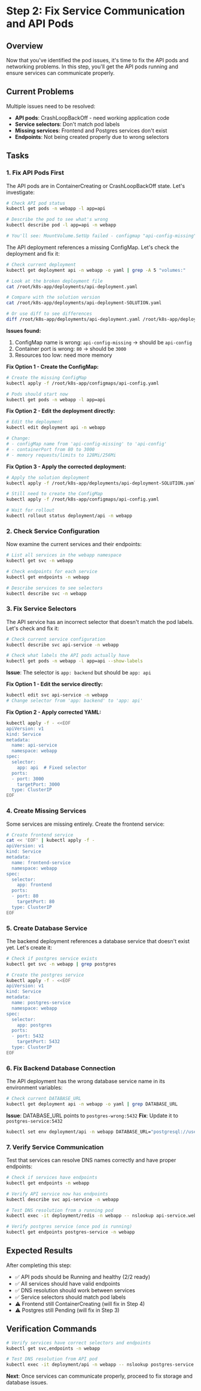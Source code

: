 # Step 2: Fix Service Communication and API Pods

## Overview

Now that you've identified the pod issues, it's time to fix the API pods and networking problems. In this step, you'll get the API pods running and ensure services can communicate properly.

## Current Problems

Multiple issues need to be resolved:
- **API pods**: CrashLoopBackOff - need working application code
- **Service selectors**: Don't match pod labels
- **Missing services**: Frontend and Postgres services don't exist
- **Endpoints**: Not being created properly due to wrong selectors

## Tasks

### 1. Fix API Pods First

The API pods are in ContainerCreating or CrashLoopBackOff state. Let's investigate:

```bash
# Check API pod status
kubectl get pods -n webapp -l app=api

# Describe the pod to see what's wrong
kubectl describe pod -l app=api -n webapp

# You'll see: MountVolume.SetUp failed - configmap "api-config-missing" not found
```

The API deployment references a missing ConfigMap. Let's check the deployment and fix it:

```bash
# Check current deployment
kubectl get deployment api -n webapp -o yaml | grep -A 5 "volumes:"

# Look at the broken deployment file
cat /root/k8s-app/deployments/api-deployment.yaml

# Compare with the solution version
cat /root/k8s-app/deployments/api-deployment-SOLUTION.yaml

# Or use diff to see differences
diff /root/k8s-app/deployments/api-deployment.yaml /root/k8s-app/deployments/api-deployment-SOLUTION.yaml
```

**Issues found:**
1. ConfigMap name is wrong: `api-config-missing` → should be `api-config`
2. Container port is wrong: `80` → should be `3000`
3. Resources too low: need more memory

**Fix Option 1 - Create the ConfigMap:**
```bash
# Create the missing ConfigMap
kubectl apply -f /root/k8s-app/configmaps/api-config.yaml

# Pods should start now
kubectl get pods -n webapp -l app=api
```

**Fix Option 2 - Edit the deployment directly:**
```bash
# Edit the deployment
kubectl edit deployment api -n webapp

# Change:
# - configMap name from 'api-config-missing' to 'api-config'
# - containerPort from 80 to 3000
# - memory requests/limits to 128Mi/256Mi
```

**Fix Option 3 - Apply the corrected deployment:**
```bash
# Apply the solution deployment
kubectl apply -f /root/k8s-app/deployments/api-deployment-SOLUTION.yaml

# Still need to create the ConfigMap
kubectl apply -f /root/k8s-app/configmaps/api-config.yaml

# Wait for rollout
kubectl rollout status deployment/api -n webapp
```

### 2. Check Service Configuration

Now examine the current services and their endpoints:

```bash
# List all services in the webapp namespace
kubectl get svc -n webapp

# Check endpoints for each service
kubectl get endpoints -n webapp

# Describe services to see selectors
kubectl describe svc -n webapp
```

### 3. Fix Service Selectors

The API service has an incorrect selector that doesn't match the pod labels. Let's check and fix it:

```bash
# Check current service configuration
kubectl describe svc api-service -n webapp

# Check what labels the API pods actually have
kubectl get pods -n webapp -l app=api --show-labels
```

**Issue**: The selector is `app: backend` but should be `app: api`

**Fix Option 1 - Edit the service directly:**
```bash
kubectl edit svc api-service -n webapp
# Change selector from 'app: backend' to 'app: api'
```

**Fix Option 2 - Apply corrected YAML:**
```bash
kubectl apply -f - <<EOF
apiVersion: v1
kind: Service
metadata:
  name: api-service
  namespace: webapp
spec:
  selector:
    app: api  # Fixed selector
  ports:
  - port: 3000
    targetPort: 3000
  type: ClusterIP
EOF
```

### 4. Create Missing Services

Some services are missing entirely. Create the frontend service:

```bash
# Create frontend service
cat << 'EOF' | kubectl apply -f -
apiVersion: v1
kind: Service
metadata:
  name: frontend-service
  namespace: webapp
spec:
  selector:
    app: frontend
  ports:
  - port: 80
    targetPort: 80
  type: ClusterIP
EOF
```

### 5. Create Database Service

The backend deployment references a database service that doesn't exist yet. Let's create it:

```bash
# Check if postgres service exists
kubectl get svc -n webapp | grep postgres

# Create the postgres service
kubectl apply -f - <<EOF
apiVersion: v1
kind: Service
metadata:
  name: postgres-service
  namespace: webapp
spec:
  selector:
    app: postgres
  ports:
  - port: 5432
    targetPort: 5432
  type: ClusterIP
EOF
```

### 6. Fix Backend Database Connection

The API deployment has the wrong database service name in its environment variables:

```bash
# Check current DATABASE_URL
kubectl get deployment api -n webapp -o yaml | grep DATABASE_URL
```

**Issue**: DATABASE_URL points to `postgres-wrong:5432`
**Fix**: Update it to `postgres-service:5432`

```bash
kubectl set env deployment/api -n webapp DATABASE_URL="postgresql://user:pass@postgres-service:5432/webapp"
```

### 7. Verify Service Communication

Test that services can resolve DNS names correctly and have proper endpoints:

```bash
# Check if services have endpoints
kubectl get endpoints -n webapp

# Verify API service now has endpoints
kubectl describe svc api-service -n webapp

# Test DNS resolution from a running pod
kubectl exec -it deployment/redis -n webapp -- nslookup api-service.webapp.svc.cluster.local

# Verify postgres service (once pod is running)
kubectl get endpoints postgres-service -n webapp
```

## Expected Results

After completing this step:
- ✅ API pods should be Running and healthy (2/2 ready)
- ✅ All services should have valid endpoints
- ✅ DNS resolution should work between services
- ✅ Service selectors should match pod labels
- ⚠️ Frontend still ContainerCreating (will fix in Step 4)
- ⚠️ Postgres still Pending (will fix in Step 3)

## Verification Commands

```bash
# Verify services have correct selectors and endpoints
kubectl get svc,endpoints -n webapp

# Test DNS resolution from API pod
kubectl exec -it deployment/api -n webapp -- nslookup postgres-service
```

**Next**: Once services can communicate properly, proceed to fix storage and database issues.